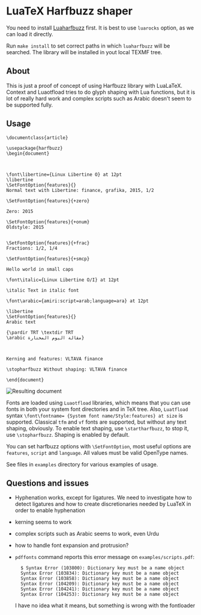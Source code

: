 # LuaTeX Harfbuzz shaper

You need to install [Luaharfbuzz](https://github.com/deepakjois/luaharfbuzz)
first. It  is best to use `luarocks` option, as we can load it directly. 


Run `make install` to set correct paths in which `luaharfbuzz` will be
searched. The library will be installed in yout local TEXMF tree.

## About

This is just a proof of concept of using Harfbuzz library with LuaLaTeX.
Context and Luaotfload tries to do glyph shaping with Lua functions, but it is
lot of really hard work and complex scripts such as Arabic doesn't
seem to be supported fully. 

## Usage
    

    \documentclass{article}

    \usepackage{harfbuzz}
    \begin{document}



    \font\libertine={Linux Libertine O} at 12pt
    \libertine
    \SetFontOption{features}{}
    Normal text with Libertine: finance, grafika, 2015, 1/2

    \SetFontOption{features}{+zero}

    Zero: 2015

    \SetFontOption{features}{+onum}
    Oldstyle: 2015


    \SetFontOption{features}{+frac}
    Fractions: 1/2, 1/4

    \SetFontOption{features}{+smcp}

    Hello world in small caps

    \font\italic={Linux Libertine O/I} at 12pt

    \italic Text in italic font

    \font\arabic={amiri:script=arab;language=ara} at 12pt

    \libertine 
    \SetFontOption{features}{}
    Arabic text

    {\pardir TRT \textdir TRT
    \arabic مقالة اليوم المختارة}

   

    Kerning and features: VLTAVA finance

    \stopharfbuzz Without shaping: VLTAVA finance

    \end{document}

![Resulting document](http://i.imgur.com/bp8IfKH.png)

Fonts are loaded using `Luaotfload` libraries, which means that you can use
fonts in both your system font directories and in TeX tree. Also, `Luatfload` syntax
`\font\fontname= {System font name/Style:features} at size` is supported.
Classical `tfm` and `vf` fonts are supported, but without any text shaping,
obviously. To enable text shaping, use `\startharfbuzz`, to stop it, use
`\stopharfbuzz`. Shaping is enabled by default.

You can set harfbuzz options with `\SetFontOption`, most useful options are
`features`, `script` and `language`. All values must be valid OpenType names.

See files in `examples` directory for various examples of usage.

## Questions and issues

- Hyphenation works, except for ligatures. We need to investigate how to detect
  ligatures and how to create discretionaries needed by LuaTeX in order to
  enable hyphenation 
- kerning seems to work
- complex scripts such as Arabic seems to work, even Urdu
- how to handle font expansion and protrusion?
- `pdffonts` command reports this error message on `examples/scripts.pdf`:

        $ Syntax Error (103800): Dictionary key must be a name object
        Syntax Error (103834): Dictionary key must be a name object
        Syntax Error (103858): Dictionary key must be a name object
        Syntax Error (104209): Dictionary key must be a name object
        Syntax Error (104241): Dictionary key must be a name object
        Syntax Error (104253): Dictionary key must be a name object


  I have no idea what it means, but something is wrong with the fontloader
